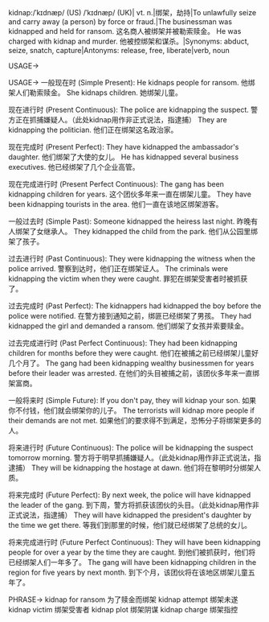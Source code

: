 kidnap:/ˈkɪdnæp/ (US) /ˈkɪdnæp/ (UK)| vt. n.|绑架，劫持|To unlawfully seize and carry away (a person) by force or fraud.|The businessman was kidnapped and held for ransom.  这名商人被绑架并被勒索赎金。
He was charged with kidnap and murder. 他被控绑架和谋杀。|Synonyms: abduct, seize, snatch, capture|Antonyms: release, free, liberate|verb, noun

USAGE->

USAGE->
一般现在时 (Simple Present):
He kidnaps people for ransom. 他绑架人们勒索赎金。
She kidnaps children. 她绑架儿童。

现在进行时 (Present Continuous):
The police are kidnapping the suspect. 警方正在抓捕嫌疑人。（此处kidnap用作非正式说法，指逮捕）
They are kidnapping the politician. 他们正在绑架这名政治家。

现在完成时 (Present Perfect):
They have kidnapped the ambassador's daughter. 他们绑架了大使的女儿。
He has kidnapped several business executives. 他已经绑架了几个企业高管。

现在完成进行时 (Present Perfect Continuous):
The gang has been kidnapping children for years.  这个团伙多年来一直在绑架儿童。
They have been kidnapping tourists in the area.  他们一直在该地区绑架游客。

一般过去时 (Simple Past):
Someone kidnapped the heiress last night.  昨晚有人绑架了女继承人。
They kidnapped the child from the park.  他们从公园里绑架了孩子。

过去进行时 (Past Continuous):
They were kidnapping the witness when the police arrived.  警察到达时，他们正在绑架证人。
The criminals were kidnapping the victim when they were caught. 罪犯在绑架受害者时被抓获了。

过去完成时 (Past Perfect):
The kidnappers had kidnapped the boy before the police were notified.  在警方接到通知之前，绑匪已经绑架了男孩。
They had kidnapped the girl and demanded a ransom.  他们绑架了女孩并索要赎金。

过去完成进行时 (Past Perfect Continuous):
They had been kidnapping children for months before they were caught.  他们在被捕之前已经绑架儿童好几个月了。
The gang had been kidnapping wealthy businessmen for years before their leader was arrested.  在他们的头目被捕之前，该团伙多年来一直绑架富商。

一般将来时 (Simple Future):
If you don't pay, they will kidnap your son.  如果你不付钱，他们就会绑架你的儿子。
The terrorists will kidnap more people if their demands are not met.  如果他们的要求得不到满足，恐怖分子将绑架更多的人。

将来进行时 (Future Continuous):
The police will be kidnapping the suspect tomorrow morning.  警方将于明早抓捕嫌疑人。（此处kidnap用作非正式说法，指逮捕）
They will be kidnapping the hostage at dawn.  他们将在黎明时分绑架人质。

将来完成时 (Future Perfect):
By next week, the police will have kidnapped the leader of the gang.  到下周，警方将抓获该团伙的头目。（此处kidnap用作非正式说法，指逮捕）
They will have kidnapped the president's daughter by the time we get there.  等我们到那里的时候，他们就已经绑架了总统的女儿。

将来完成进行时 (Future Perfect Continuous):
They will have been kidnapping people for over a year by the time they are caught.  到他们被抓获时，他们将已经绑架人们一年多了。
The gang will have been kidnapping children in the region for five years by next month.  到下个月，该团伙将在该地区绑架儿童五年了。


PHRASE->
kidnap for ransom  为了赎金而绑架
kidnap attempt  绑架未遂
kidnap victim  绑架受害者
kidnap plot  绑架阴谋
kidnap charge  绑架指控
